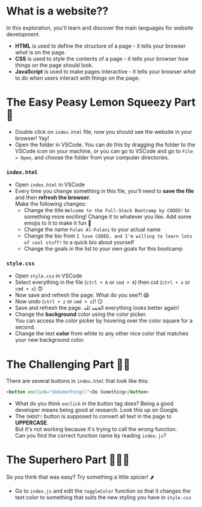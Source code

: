 # What is a website??

In this exploration, you'll learn and discover the main languages for website development.

* **HTML** is used to define the structure of a page - it tells your browser _what_ is on the page.
* **CSS** is used to style the contents of a page - it tells your browser _how_ things on the page should look.
* **JavaScript** is used to make pages interactive - it tells your browser _what_ to do _when_ users interact with things on the page.

# The Easy Peasy Lemon Squeezy Part 🍋

* Double click on `index.html` file, now you should see the website in your browser! Yay!
* Open the folder in VSCode. You can do this by dragging the folder to the VSCode icon on your machine, or you can go to VSCode and go to `File > Open`, and choose the folder from your computer directories.

### `index.html`

* Open `index.html` in VSCode
* Every time you change something in this file, you'll need to **save the file** and then **refresh the browser**.  
Make the following changes:
  * Change the title `Welcome to the Full-Stack Bootcamp by CODED!` to something more exciting! Change it to whatever you like. Add some emojis to it to make it fun 🥰
  * Change the name `Fulan Al-Fulani` to your actual name
  * Change the bio from `I love CODED, and I'm willing to learn lots of cool stuff!` to a quick bio about yourself
  * Change the goals in the list to your own goals for this bootcamp

### `style.css`

* Open `style.css` in VSCode
* Select everything in the file (`ctrl + A` or `cmd + A`) then cut (`ctrl + x` or `cmd + x`) 😙
* Now save and refresh the page. What do you see?! 😱
* Now undo (`ctrl + z` or `cmd + z`)! 😏
* Save and refresh the page. الحمد لله everything looks better again!
* Change the **background** color using the color picker.  
  You can access the color picker by hovering over the color square for a second. 
* Change the text **color** from white to any other nice color that matches your new background color.

# The Challenging Part 🤼‍♀️

There are several buttons in `index.html` that look like this:

```html
<button onclick="doSomething()">Do Something</button>
```

* What do you think `onclick` in the button tag does? Being a good developer means being good at research. Look this up on Google.
* The `SHOUT!` button is supposed to convert all text in the page to **UPPERCASE**.  
  But it's not working because it's trying to call the wrong function.  
  Can you find the correct function name by reading `index.js`?

# The Superhero Part 🦸🏻‍♂️

So you think that was easy? Try something a little spicier! 🌶

* Go to `index.js` and edit the `toggleColor` function so that it changes the text color to something that suits the new styling you have in `style.css`
